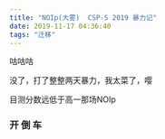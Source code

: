 ```yaml
---
title: "NOIp(大雾)  CSP-S 2019 暴力记"
date: 2019-11-17 04:36:40
tags: "迁移"
---
```

<p>咕咕咕</p>
<p>没了，打了整整两天暴力，我太菜了，嘤</p>
<p>目测分数远低于高一那场NOIp</p>
<h3>开 倒 车</h3>
